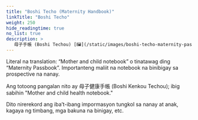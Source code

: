 ```yaml
---
title: "Boshi Techo (Maternity Handbook)"
linkTitle: "Boshi Techo"
weight: 250
hide_readingtime: true
no_list: true
description: >
   母子手帳 (Boshi Techou) [🖼](/static/images/boshi-techo-maternity-passbook.jpg)
---
```

Literal na translation: “Mother and child notebook” o tinatawag ding “Maternity Passbook”. Importanteng maliit na notebook na binibigay sa prospective na nanay.

Ang totoong pangalan nito ay 母子健康手帳 (Boshi Kenkou Techou); ibig sabihin "Mother and child health notebook."

Dito nirerekord ang iba’t-ibang impormasyon tungkol sa nanay at anak, kagaya ng timbang, mga bakuna na binigay, etc.